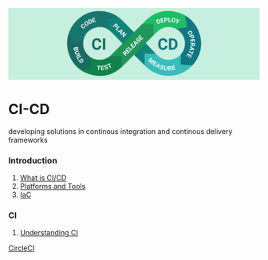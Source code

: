![](/img/main.jpg)
# CI-CD
developing solutions in continous integration and continous delivery frameworks

### Introduction
1. [What is CI/CD](/ibm/what-is-it.md)
2. [Platforms and Tools](/ibm/platforms.md)
3. [IaC](/ibm/iac.md)

### CI
1. [Understanding CI](/ibm/ci.md)

[CircleCI](https://github.com/davood-dorostkar/CI-CD/wiki/01_CircleCI)